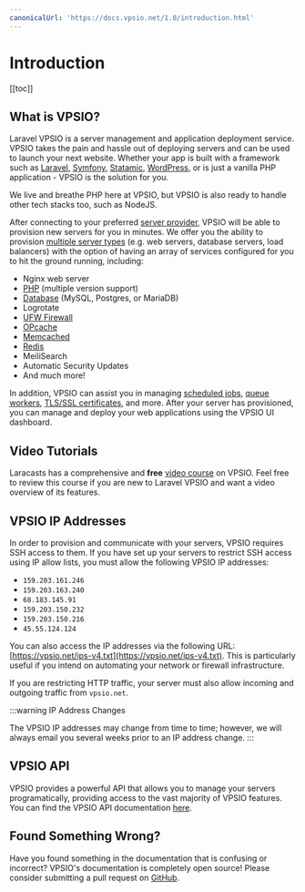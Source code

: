 ```yaml
---
canonicalUrl: 'https://docs.vpsio.net/1.0/introduction.html'
---
```

# Introduction

[[toc]]

## What is VPSIO?

Laravel VPSIO is a server management and application deployment service. VPSIO takes the pain and hassle out of deploying servers and can be used to launch your next website. Whether your app is built with a framework such as [Laravel](https://github.com/laravel/laravel), [Symfony](https://github.com/symfony/symfony), [Statamic](https://github.com/statamic/cms), [WordPress](https://github.com/WordPress/WordPress), or is just a vanilla PHP application - VPSIO is the solution for you.

We live and breathe PHP here at VPSIO, but VPSIO is also ready to handle other tech stacks too, such as NodeJS.

After connecting to your preferred [server provider](/1.0/servers/providers.html), VPSIO will be able to provision new servers for you in minutes. We offer you the ability to provision [multiple server types](/1.0/servers/types.html) (e.g. web servers, database servers, load balancers) with the option of having an array of services configured for you to hit the ground running, including:

- Nginx web server
- [PHP](/1.0/servers/php.html) (multiple version support)
- [Database](/1.0/resources/databases.html) (MySQL, Postgres, or MariaDB)
- Logrotate
- [UFW Firewall](/1.0/resources/network.html#firewalls)
- [OPcache](/1.0/servers/php.html#opcache)
- [Memcached](/1.0/resources/caches.html)
- [Redis](/1.0/resources/caches.html)
- MeiliSearch
- Automatic Security Updates
- And much more!

In addition, VPSIO can assist you in managing [scheduled jobs](/1.0/resources/scheduler.html), [queue workers](/1.0/sites/queues.html), [TLS/SSL certificates](/1.0/sites/ssl.html), and more. After your server has provisioned, you can manage and deploy your web applications using the VPSIO UI dashboard.

## Video Tutorials

Laracasts has a comprehensive and **free** [video course](https://laracasts.com/series/learn-laravel-forge-2022-edition/) on VPSIO. Feel free to review this course if you are new to Laravel VPSIO and want a video overview of its features.

## VPSIO IP Addresses

In order to provision and communicate with your servers, VPSIO requires SSH access to them. If you have set up your servers to restrict SSH access using IP allow lists, you must allow the following VPSIO IP addresses:

- `159.203.161.246`
- `159.203.163.240`
- `68.183.145.91`
- `159.203.150.232`
- `159.203.150.216`
- `45.55.124.124`

You can also access the IP addresses via the following URL: [https://vpsio.net/ips-v4.txt](https://vpsio.net/ips-v4.txt). This is particularly useful if you intend on automating your network or firewall infrastructure.

If you are restricting HTTP traffic, your server must also allow incoming and outgoing traffic from `vpsio.net`.

:::warning IP Address Changes

The VPSIO IP addresses may change from time to time; however, we will always email you several weeks prior to an IP address change.
:::

## VPSIO API

VPSIO provides a powerful API that allows you to manage your servers programatically, providing access to the vast majority of VPSIO features. You can find the VPSIO API documentation [here](https://vpsio.net/api-documentation).

## Found Something Wrong?

Have you found something in the documentation that is confusing or incorrect? VPSIO's documentation is completely open source! Please consider submitting a pull request on [GitHub](https://github.com/laravel/forge-docs).
